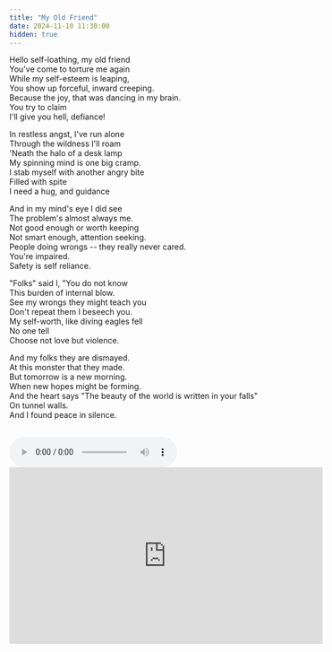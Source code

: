 ```yaml
---
title: "My Old Friend"
date: 2024-11-10 11:30:00
hidden: true
---
```


Hello self-loathing, my old friend <br>
You've come to torture me again <br>
While my self-esteem is leaping, <br>
You show up forceful, inward creeping. <br>
Because the joy, that was dancing in my brain. <br>
You try to claim <br>
I'll give you hell, defiance! <br>

In restless angst, I've run alone <br>
Through the wildness I'll roam <br>
'Neath the halo of a desk lamp <br>
My spinning mind is one big cramp. <br>
I stab myself with another angry bite <br>
Filled with spite <br>
I need a hug, and guidance <br>

And in my mind's eye I did see <br>
The problem's almost always me. <br>
Not good enough or worth keeping <br>
Not smart enough, attention seeking. <br>
People doing wrongs -- they really never cared. <br>
You're impaired. <br>
Safety is self reliance. <br>

"Folks" said I, "You do not know <br>
This burden of internal blow. <br>
See my wrongs they might teach you <br>
Don't repeat them I beseech you. <br>
My self-worth, like diving eagles fell <br>
No one tell <br>
Choose not love but violence. <br>

And my folks they are dismayed. <br>
At this monster that they made. <br>
But tomorrow is a new morning. <br>
When new hopes might be forming. <br>
And the heart says "The beauty of the world is written in your falls" <br>
On tunnel walls. <br>
And I found peace in silence. <br>

<br>

<audio controls>
  <source src="{{ site.baseurl }}/assets/audio/hello-my-old-friend-2024.mp3" type="audio/mp3" />
</audio>

<br>

<iframe width="560" height="315" src="https://www.youtube.com/embed/4fWyzwo1xg0?si=zUz-dmajVEhDc7xy" title="YouTube video player" frameborder="0" allow="accelerometer; autoplay; clipboard-write; encrypted-media; gyroscope; picture-in-picture; web-share" referrerpolicy="strict-origin-when-cross-origin" allowfullscreen></iframe>
